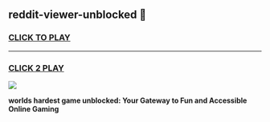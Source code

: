 
## reddit-viewer-unblocked 👋
<h3>
<a href="https://premium.freeplayer.one?title=reddit-viewer-unblocked&ref=14F">CLICK TO PLAY</a></h3>
<hr>

<h3>
<a href="https://premium.freeplayer.one?title=reddit-viewer-unblocked&ref=14F">CLICK 2 PLAY</a>
  
</h3>

<a href="https://premium.freeplayer.one?title=reddit-viewer-unblocked&ref=12F/"><img src="https://clearcache.store/games.png"></a>


**worlds hardest game unblocked: Your Gateway to Fun and Accessible Online Gaming**
